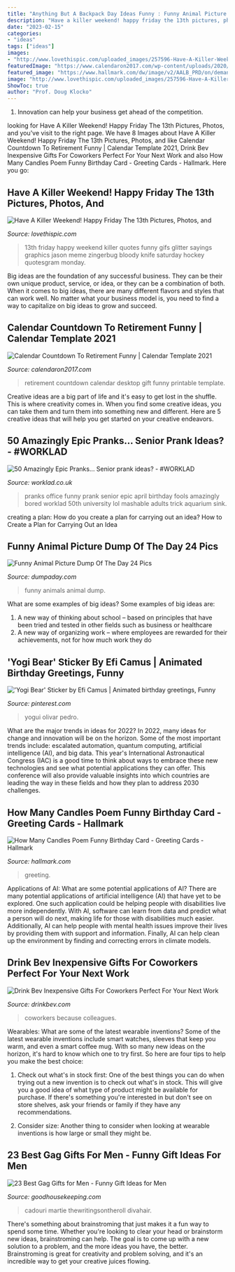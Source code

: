 ```yaml
---
title: "Anything But A Backpack Day Ideas Funny : Funny Animal Picture Dump Of The Day 24 Pics"
description: "Have a killer weekend! happy friday the 13th pictures, photos, and"
date: "2023-02-15"
categories:
- "ideas"
tags: ["ideas"]
images:
- "http://www.lovethispic.com/uploaded_images/257596-Have-A-Killer-Weekend-Happy-Friday-The-13th.gif"
featuredImage: "https://www.calendaron2017.com/wp-content/uploads/2020/08/retirement-countdown-calendar-retirement-countdown.jpg"
featured_image: "https://www.hallmark.com/dw/image/v2/AALB_PRD/on/demandware.static/-/Sites-hallmark-master/default/dwf4fe8ffe/images/finished-goods/How-Many-Candles-Poem-Funny-Birthday-Card-root-349ZZB8303_PV.1.ZZB8303.jpg_Source_Image.jpg"
image: "http://www.lovethispic.com/uploaded_images/257596-Have-A-Killer-Weekend-Happy-Friday-The-13th.gif"
ShowToc: true
author: "Prof. Doug Klocko"
---
```



1. Innovation can help your business get ahead of the competition.

	

		
looking for Have A Killer Weekend! Happy Friday The 13th Pictures, Photos, and you've visit to the right page. We have 8 Images about Have A Killer Weekend! Happy Friday The 13th Pictures, Photos, and like Calendar Countdown To Retirement Funny | Calendar Template 2021, Drink Bev Inexpensive Gifts For Coworkers Perfect For Your Next Work and also How Many Candles Poem Funny Birthday Card - Greeting Cards - Hallmark. Here you go:
		
    
## Have A Killer Weekend! Happy Friday The 13th Pictures, Photos, And

<img loading=lazy src="http://www.lovethispic.com/uploaded_images/257596-Have-A-Killer-Weekend-Happy-Friday-The-13th.gif" onerror="this.onerror=null;this.src='https://tse4.mm.bing.net/th?id=OIP.t1E7GkEmgSyYZjPBilrYZgHaF2&amp;pid=15.1';" alt="Have A Killer Weekend! Happy Friday The 13th Pictures, Photos, and">

_Source: lovethispic.com_

>13th friday happy weekend killer quotes funny gifs glitter sayings graphics jason meme zingerbug bloody knife saturday hockey quotesgram monday. 

	

Big ideas are the foundation of any successful business. They can be their own unique product, service, or idea, or they can be a combination of both. When it comes to big ideas, there are many different flavors and styles that can work well. No matter what your business model is, you need to find a way to capitalize on big ideas to grow and succeed.

    
## Calendar Countdown To Retirement Funny | Calendar Template 2021

<img loading=lazy src="https://www.calendaron2017.com/wp-content/uploads/2020/08/retirement-countdown-calendar-retirement-countdown.jpg" onerror="this.onerror=null;this.src='https://tse1.mm.bing.net/th?id=OIP.5vzP_UH20h0NeF1PpaZP0AHaJ4&amp;pid=15.1';" alt="Calendar Countdown To Retirement Funny | Calendar Template 2021">

_Source: calendaron2017.com_

>retirement countdown calendar desktop gift funny printable template. 

	

Creative ideas are a big part of life and it's easy to get lost in the shuffle. This is where creativity comes in. When you find some creative ideas, you can take them and turn them into something new and different. Here are 5 creative ideas that will help you get started on your creative endeavors.

    
## 50 Amazingly Epic Pranks... Senior Prank Ideas? - #WORKLAD

<img loading=lazy src="https://worklad.co.uk/wp-content/uploads/2015/01/3887170115583768431.jpg" onerror="this.onerror=null;this.src='https://tse3.mm.bing.net/th?id=OIP.YEVjD1ZrigyK6Il-k0YRBwHaLH&amp;pid=15.1';" alt="50 Amazingly Epic Pranks... Senior prank ideas? - #WORKLAD">

_Source: worklad.co.uk_

>pranks office funny prank senior epic april birthday fools amazingly bored worklad 50th university lol mashable adults trick aquarium sink. 

	

creating a plan: How do you create a plan for carrying out an idea?
How to Create a Plan for Carrying Out an Idea

    
## Funny Animal Picture Dump Of The Day 24 Pics

<img loading=lazy src="http://www.dumpaday.com/wp-content/uploads/2018/02/funny-animals-15-3.jpg" onerror="this.onerror=null;this.src='https://tse1.mm.bing.net/th?id=OIP.5uOOFgXj3hwZPeZ26qqAowHaJ4&amp;pid=15.1';" alt="Funny Animal Picture Dump Of The Day 24 Pics">

_Source: dumpaday.com_

>funny animals animal dump. 

	

What are some examples of big ideas?
Some examples of big ideas are: 
1. A new way of thinking about school – based on principles that have been tried and tested in other fields such as business or healthcare
2. A new way of organizing work – where employees are rewarded for their achievements, not for how much work they do

    
## &#039;Yogi Bear&#039; Sticker By Efi Camus | Animated Birthday Greetings, Funny

<img loading=lazy src="https://i.pinimg.com/736x/52/46/7a/52467a3bb305e420b676385b0a55be30.jpg" onerror="this.onerror=null;this.src='https://tse4.mm.bing.net/th?id=OIP.afqOSacSyJU69jkAgIw7eQHaJ3&amp;pid=15.1';" alt="&#039;Yogi Bear&#039; Sticker by Efi Camus | Animated birthday greetings, Funny">

_Source: pinterest.com_

>yogui olivar pedro. 

	

What are the major trends in ideas for 2022?
In 2022, many ideas for change and innovation will be on the horizon. Some of the most important trends include: escalated automation, quantum computing, artificial intelligence (AI), and big data. 
This year's International Astronautical Congress (IAC) is a good time to think about ways to embrace these new technologies and see what potential applications they can offer. This conference will also provide valuable insights into which countries are leading the way in these fields and how they plan to address 2030 challenges.

    
## How Many Candles Poem Funny Birthday Card - Greeting Cards - Hallmark

<img loading=lazy src="https://www.hallmark.com/dw/image/v2/AALB_PRD/on/demandware.static/-/Sites-hallmark-master/default/dwf4fe8ffe/images/finished-goods/How-Many-Candles-Poem-Funny-Birthday-Card-root-349ZZB8303_PV.1.ZZB8303.jpg_Source_Image.jpg" onerror="this.onerror=null;this.src='https://tse2.mm.bing.net/th?id=OIP.Kqyyk0W_ZOIYEPXsB8gSNAHaKz&amp;pid=15.1';" alt="How Many Candles Poem Funny Birthday Card - Greeting Cards - Hallmark">

_Source: hallmark.com_

>greeting. 

	

Applications of AI: What are some potential applications of AI?
There are many potential applications of artificial intelligence (AI) that have yet to be explored. One such application could be helping people with disabilities live more independently. With AI, software can learn from data and predict what a person will do next, making life for those with disabilities much easier. Additionally, AI can help people with mental health issues improve their lives by providing them with support and information. Finally, AI can help clean up the environment by finding and correcting errors in climate models.

    
## Drink Bev Inexpensive Gifts For Coworkers Perfect For Your Next Work

<img loading=lazy src="https://cdn.shopify.com/s/files/1/3001/0772/files/9b85c1aa-5997-495c-9318-efaa0d1e913c_480x480.jpg?v=1605903116" onerror="this.onerror=null;this.src='https://tse4.mm.bing.net/th?id=OIP.9VBf2L0967GrmmXQ2wvsqAHaE8&amp;pid=15.1';" alt="Drink Bev Inexpensive Gifts For Coworkers Perfect For Your Next Work">

_Source: drinkbev.com_

>coworkers because colleagues. 

	

Wearables: What are some of the latest wearable inventions?
Some of the latest wearable inventions include smart watches, sleeves that keep you warm, and even a smart coffee mug. With so many new ideas on the horizon, it's hard to know which one to try first. So here are four tips to help you make the best choice:
1. Check out what's in stock first: One of the best things you can do when trying out a new invention is to check out what's in stock. This will give you a good idea of what type of product might be available for purchase. If there's something you're interested in but don't see on store shelves, ask your friends or family if they have any recommendations.

2. Consider size: Another thing to consider when looking at wearable inventions is how large or small they might be.

    
## 23 Best Gag Gifts For Men - Funny Gift Ideas For Men

<img loading=lazy src="https://hips.hearstapps.com/vader-prod.s3.amazonaws.com/1556552003-gag-gifts-for-men-thewritingsontheroll-official-retirement-papers-1556551984.jpg?crop=0.6662468513853904xw:1xh;center,top&amp;resize=480:*" onerror="this.onerror=null;this.src='https://tse4.mm.bing.net/th?id=OIP.MhRVVE0fzF2qWpfx3BooegHaHa&amp;pid=15.1';" alt="23 Best Gag Gifts for Men - Funny Gift Ideas for Men">

_Source: goodhousekeeping.com_

>cadouri martie thewritingsontheroll divahair. 

	

There's something about brainstroming that just makes it a fun way to spend some time. Whether you're looking to clear your head or brainstorm new ideas, brainstroming can help. The goal is to come up with a new solution to a problem, and the more ideas you have, the better. Brainstroming is great for creativity and problem solving, and it's an incredible way to get your creative juices flowing.

